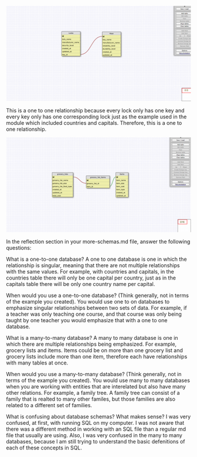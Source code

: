 

![One_to_One](imgs/one_to_one.png)

This is a one to one relationship because every lock only has one key and every key only has one corresponding lock just as the example used in the module which included countries and capitals. Therefore, this is a one to one relationship.


![Many_to_Many](imgs/many_to_many.png)


In the reflection section in your more-schemas.md file, answer the following questions:

What is a one-to-one database?
A one to one database is one in which the relationship is singular, meaning that there are not multiple relationships with the same values. For example, with countries and capitals, in the countries table there will only be one capital per country, just as in the capitals table there will be only one country name per capital.

When would you use a one-to-one database? (Think generally, not in terms of the example you created).
You would use one to on databases to emphasize singular relationships between two sets of data. For example, if a teacher was only teaching one course, and that course was only being taught by one teacher you would emphasize that with a one to one database.

What is a many-to-many database?
A many to many database is one in which there are multiple relationships being emphasized. For example, grocery lists and items. Items could be on more than one grocery list and grocery lists include more than one item, therefore each have relationships with many tables at once.

When would you use a many-to-many database? (Think generally, not in terms of the example you created).
You would use many to many databases when you are working with entities that are interelated but also have many other relations. For example, a family tree. A family tree can consist of a family that is realted to many other familes, but those families are also related to a different set of families.

What is confusing about database schemas? What makes sense?
I was very confused, at first, with running SQL on my computer. I was not aware that there was a different method in working with an SQL file than a regular md file that usually are using. Also, I was very confused in the many to many databases, because I am still trying to understand the basic defenitions of each of these concepts in SQL.